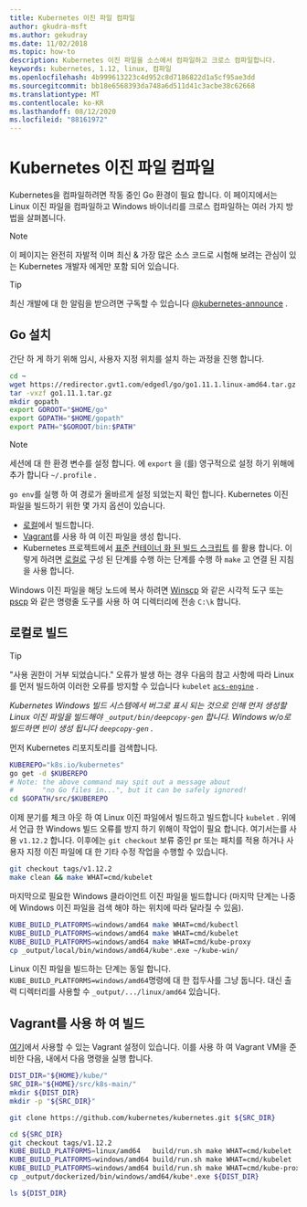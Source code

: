 ```yaml
---
title: Kubernetes 이진 파일 컴파일
author: gkudra-msft
ms.author: gekudray
ms.date: 11/02/2018
ms.topic: how-to
description: Kubernetes 이진 파일을 소스에서 컴파일하고 크로스 컴파일합니다.
keywords: kubernetes, 1.12, linux, 컴파일
ms.openlocfilehash: 4b999613223c4d952c8d7186822d1a5cf95ae3dd
ms.sourcegitcommit: bb18e6568393da748a6d511d41c3acbe38c62668
ms.translationtype: MT
ms.contentlocale: ko-KR
ms.lasthandoff: 08/12/2020
ms.locfileid: "88161972"
---
```

# <a name="compiling-kubernetes-binaries"></a>Kubernetes 이진 파일 컴파일

Kubernetes을 컴파일하려면 작동 중인 Go 환경이 필요 합니다. 이 페이지에서는 Linux 이진 파일을 컴파일하고 Windows 바이너리를 크로스 컴파일하는 여러 가지 방법을 살펴봅니다.
> [!NOTE]
> 이 페이지는 완전히 자발적 이며 최신 & 가장 많은 소스 코드로 시험해 보려는 관심이 있는 Kubernetes 개발자 에게만 포함 되어 있습니다.

> [!tip]
> 최신 개발에 대 한 알림을 받으려면 구독할 수 있습니다 [@kubernetes-announce](https://groups.google.com/forum/#!forum/kubernetes-announce) .

## <a name="installing-go"></a>Go 설치

간단 하 게 하기 위해 임시, 사용자 지정 위치를 설치 하는 과정을 진행 합니다.

```bash
cd ~
wget https://redirector.gvt1.com/edgedl/go/go1.11.1.linux-amd64.tar.gz -O go1.11.1.tar.gz
tar -vxzf go1.11.1.tar.gz
mkdir gopath
export GOROOT="$HOME/go"
export GOPATH="$HOME/gopath"
export PATH="$GOROOT/bin:$PATH"
```

> [!NOTE]
> 세션에 대 한 환경 변수를 설정 합니다. 에 `export` 을 (를) 영구적으로 설정 하기 위해에 추가 합니다 `~/.profile` .

`go env`를 실행 하 여 경로가 올바르게 설정 되었는지 확인 합니다. Kubernetes 이진 파일을 빌드하기 위한 몇 가지 옵션이 있습니다.

  - [로컬](#building-locally)에서 빌드합니다.
  - [Vagrant](#build-with-vagrant)를 사용 하 여 이진 파일을 생성 합니다.
  - Kubernetes 프로젝트에서 [표준 컨테이너 화 된 빌드 스크립트](https://github.com/kubernetes/kubernetes/tree/master/build#key-scripts) 를 활용 합니다. 이렇게 하려면 [로컬로](#building-locally) 구성 된 단계를 수행 하는 단계를 수행 하 `make` 고 연결 된 지침을 사용 합니다.

Windows 이진 파일을 해당 노드에 복사 하려면 [Winscp](https://winscp.net/eng/download.php) 와 같은 시각적 도구 또는 [pscp](https://www.chiark.greenend.org.uk/~sgtatham/putty/latest.html) 와 같은 명령줄 도구를 사용 하 여 디렉터리에 전송 `C:\k` 합니다.

## <a name="building-locally"></a>로컬로 빌드

> [!TIP]
> "사용 권한이 거부 되었습니다." 오류가 발생 하는 경우 다음의 참고 사항에 따라 Linux를 먼저 빌드하여 이러한 오류를 방지할 수 있습니다 `kubelet` [`acs-engine`](https://github.com/Azure/acs-engine/blob/master/scripts/build-windows-k8s.sh#L176) .
>
> _Kubernetes Windows 빌드 시스템에서 버그로 표시 되는 것으로 인해 먼저 생성할 Linux 이진 파일을 빌드해야 `_output/bin/deepcopy-gen` 합니다. Windows w/o로 빌드하면 빈이 생성 됩니다 `deepcopy-gen` ._

먼저 Kubernetes 리포지토리를 검색합니다.

```bash
KUBEREPO="k8s.io/kubernetes"
go get -d $KUBEREPO
# Note: the above command may spit out a message about
#       "no Go files in...", but it can be safely ignored!
cd $GOPATH/src/$KUBEREPO
```

이제 분기를 체크 아웃 하 여 Linux 이진 파일에서 빌드하고 빌드합니다 `kubelet` . 위에서 언급 한 Windows 빌드 오류를 방지 하기 위해이 작업이 필요 합니다. 여기서는를 사용 `v1.12.2` 합니다. 이후에는 `git checkout` 보류 중인 pr 또는 패치를 적용 하거나 사용자 지정 이진 파일에 대 한 기타 수정 작업을 수행할 수 있습니다.

```bash
git checkout tags/v1.12.2
make clean && make WHAT=cmd/kubelet
```

마지막으로 필요한 Windows 클라이언트 이진 파일을 빌드합니다 (마지막 단계는 나중에 Windows 이진 파일을 검색 해야 하는 위치에 따라 달라질 수 있음).

```bash
KUBE_BUILD_PLATFORMS=windows/amd64 make WHAT=cmd/kubectl
KUBE_BUILD_PLATFORMS=windows/amd64 make WHAT=cmd/kubelet
KUBE_BUILD_PLATFORMS=windows/amd64 make WHAT=cmd/kube-proxy
cp _output/local/bin/windows/amd64/kube*.exe ~/kube-win/
```

Linux 이진 파일을 빌드하는 단계는 동일 합니다. `KUBE_BUILD_PLATFORMS=windows/amd64`명령에 대 한 접두사를 그냥 둡니다. 대신 출력 디렉터리를 사용할 수 `_output/.../linux/amd64` 있습니다.

## <a name="build-with-vagrant"></a>Vagrant를 사용 하 여 빌드

[여기](https://github.com/Microsoft/SDN/tree/master/Kubernetes/linux/vagrant)에서 사용할 수 있는 Vagrant 설정이 있습니다. 이를 사용 하 여 Vagrant VM을 준비한 다음, 내에서 다음 명령을 실행 합니다.

```bash
DIST_DIR="${HOME}/kube/"
SRC_DIR="${HOME}/src/k8s-main/"
mkdir ${DIST_DIR}
mkdir -p "${SRC_DIR}"

git clone https://github.com/kubernetes/kubernetes.git ${SRC_DIR}

cd ${SRC_DIR}
git checkout tags/v1.12.2
KUBE_BUILD_PLATFORMS=linux/amd64   build/run.sh make WHAT=cmd/kubelet
KUBE_BUILD_PLATFORMS=windows/amd64 build/run.sh make WHAT=cmd/kubelet
KUBE_BUILD_PLATFORMS=windows/amd64 build/run.sh make WHAT=cmd/kube-proxy
cp _output/dockerized/bin/windows/amd64/kube*.exe ${DIST_DIR}

ls ${DIST_DIR}
```

